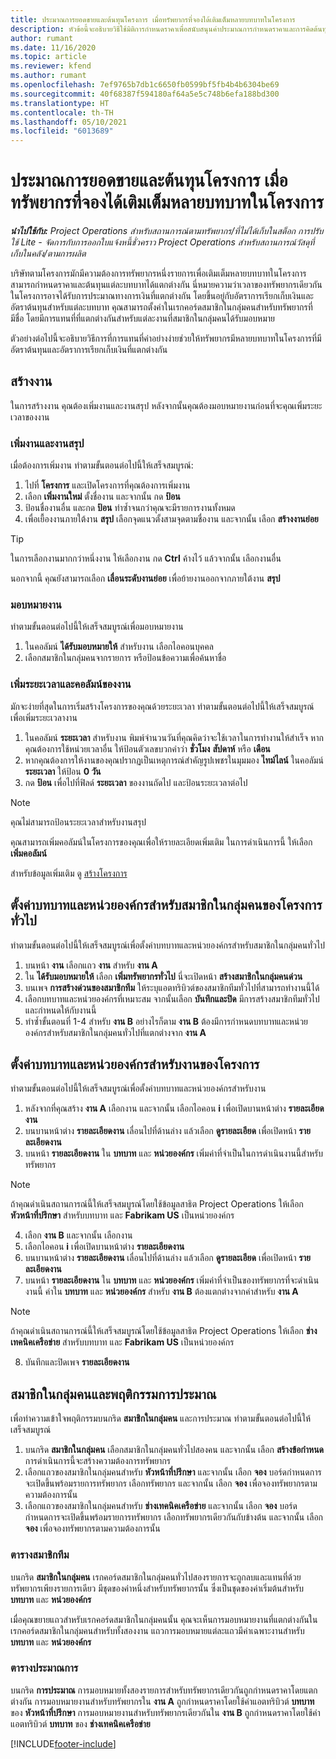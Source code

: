 ```yaml
---
title: ประมาณการยอดขายและต้นทุนโครงการ เมื่อทรัพยากรที่จองได้เติมเต็มหลายบทบาทในโครงการ
description: หัวข้อนี้จะอธิบายวิธีใช้มิติการกำหนดราคาเพื่อสนับสนุนค่าประมาณการกำหนดราคาและการคิดต้นทุนสำหรับทรัพยากรที่เติมเต็มหลายบทบาทในโครงการ
author: rumant
ms.date: 11/16/2020
ms.topic: article
ms.reviewer: kfend
ms.author: rumant
ms.openlocfilehash: 7ef9765b7db1c6650fb0599bf5fb4b4b6304be69
ms.sourcegitcommit: 40f68387f594180af64a5e5c748b6efa188bd300
ms.translationtype: HT
ms.contentlocale: th-TH
ms.lasthandoff: 05/10/2021
ms.locfileid: "6013689"
---
```

# <a name="estimate-project-sales-and-costs-when-a-bookable-resource-fills-multiple-roles-on-a-project"></a>ประมาณการยอดขายและต้นทุนโครงการ เมื่อทรัพยากรที่จองได้เติมเต็มหลายบทบาทในโครงการ 

_**นำไปใช้กับ:** Project Operations สำหรับสถานการณ์ตามทรัพยากร/ที่ไม่ได้เก็บในสต็อก การปรับใช้ Lite - จัดการกับการออกใบแจ้งหนี้ชั่วคราว Project Operations สำหรับสถานการณ์วัสดุที่เก็บในคลัง/ตามการผลิต_ 

บริษัทตามโครงการมักมีความต้องการทรัพยากรหนึ่งรายการเพื่อเติมเต็มหลายบทบาทในโครงการ สามารถกำหนดราคาและต้นทุนแต่ละบทบาทได้แตกต่างกัน นี่หมายความว่าเวลาของทรัพยากรเดียวกันในโครงการอาจได้รับการประมาณทางการเงินที่แตกต่างกัน โดยขึ้นอยู่กับอัตราการเรียกเก็บเงินและอัตราต้นทุนสำหรับแต่ละบทบาท คุณสามารถตั้งค่าในเรกคอร์ดสมาชิกในกลุ่มคนสำหรับทรัพยากรที่มีชื่อ โดยมีการแทนที่ที่แตกต่างกันสำหรับแต่ละงานที่สมาชิกในกลุ่มคนได้รับมอบหมาย

ตัวอย่างต่อไปนี้จะอธิบายวิธีการที่การแทนที่ค่าอย่างง่ายช่วยให้ทรัพยากรมีหลายบทบาทในโครงการที่มีอัตราต้นทุนและอัตราการเรียกเก็บเงินที่แตกต่างกัน

## <a name="create-tasks"></a>สร้างงาน
ในการสร้างงาน คุณต้องเพิ่มงานและงานสรุป หลังจากนั้นคุณต้องมอบหมายงานก่อนที่จะคุณเพิ่มระยะเวลาของงาน 

### <a name="add-tasks-and-summary-tasks"></a>เพิ่มงานและงานสรุป
เมื่อต้องการเพิ่มงาน ทำตามขั้นตอนต่อไปนี้ให้เสร็จสมบูรณ์:

1. ไปที่ **โครงการ** และเปิดโครงการที่คุณต้องการเพิ่มงาน
2. เลือก **เพิ่มงานใหม่** ตั้งชื่องาน และจากนั้น กด **ป้อน**
3. ป้อนชื่องานอื่น และกด **ป้อน** ทำซ้ำจนกว่าคุณจะมีรายการงานทั้งหมด
3. เพื่อเยื้องงานภายใต้งาน **สรุป** เลือกจุดแนวตั้งสามจุดตามชื่องาน และจากนั้น เลือก **สร้างงานย่อย** 

  > [!TIP]
  > ในการเลือกงานมากกว่าหนึ่งงาน ให้เลือกงาน กด **Ctrl** ค้างไว้ แล้วจากนั้น เลือกงานอื่น
  >
  > นอกจากนี้ คุณยังสามารถเลือก **เลื่อนระดับงานย่อย** เพื่อย้ายงานออกจากภายใต้งาน **สรุป**

### <a name="assign-tasks"></a>มอบหมายงาน

ทำตามขั้นตอนต่อไปนี้ให้เสร็จสมบูรณ์เพื่อมอบหมายงาน

1. ในคอลัมน์ **ได้รับมอบหมายให้** สำหรับงาน เลือกไอคอนบุคคล
2. เลือกสมาชิกในกลุ่มคนจากรายการ หรือป้อนข้อความเพื่อค้นหาชื่อ

### <a name="add-task-duration-and-columns"></a>เพิ่มระยะเวลาและคอลัมน์ของงาน

มักจะง่ายที่สุดในการเริ่มสร้างโครงการของคุณด้วยระยะเวลา ทำตามขั้นตอนต่อไปนี้ให้เสร็จสมบูรณ์เพื่อเพิ่มระยะเวลางาน

1. ในคอลัมน์ **ระยะเวลา** สำหรับงาน พิมพ์จำนวนวันที่คุณคิดว่าจะใช้เวลาในการทำงานให้สำเร็จ หากคุณต้องการใช้หน่วยเวลาอื่น ให้ป้อนตัวเลขบวกคำว่า **ชั่วโมง** **สัปดาห์** หรือ **เดือน**
2. หากคุณต้องการให้งานของคุณปรากฏเป็นเหตุการณ์สำคัญรูปเพชรในมุมมอง **ไทม์ไลน์** ในคอลัมน์ **ระยะเวลา** ให้ป้อน **0 วัน**
3. กด **ป้อน** เพื่อไปที่ฟิลด์ **ระยะเวลา** ของงานถัดไป และป้อนระยะเวลาต่อไป

  > [!NOTE]
  > คุณไม่สามารถป้อนระยะเวลาสำหรับงานสรุป

คุณสามารถเพิ่มคอลัมน์ในโครงการของคุณเพื่อให้รายละเอียดเพิ่มเติม ในการดำเนินการนี้ ให้เลือก **เพิ่มคอลัมน์** 

สำหรับข้อมูลเพิ่มเติม ดู [สร้างโครงการ](https://support.microsoft.com/en-us/office/create-a-project-a5b5e823-fb2e-45fd-be00-7d84422d9749)

## <a name="set-up-the-role-and-organization-unit-for-a-generic-project-team-member"></a>ตั้งค่าบทบาทและหน่วยองค์กรสำหรับสมาชิกในกลุ่มคนของโครงการทั่วไป
ทำตามขั้นตอนต่อไปนี้ให้เสร็จสมบูรณ์เพื่อตั้งค่าบทบาทและหน่วยองค์กรสำหรับสมาชิกในกลุ่มคนทั่วไป

1. บนหน้า **งาน** เลือกแถว **งาน** สำหรับ **งาน A** 
2. ใน **ได้รับมอบหมายให้** เลือก **เพิ่มทรัพยากรทั่วไป** นี่จะเปิดหน้า **สร้างสมาชิกในกลุ่มคนด่วน**
3. บนเพจ **การสร้างด่วนของสมาชิกทีม** ให้ระบุแอตทริบิวต์ของสมาชิกทีมทั่วไปที่สามารถทำงานนี้ได้
4. เลือกบทบาทและหน่วยองค์กรที่เหมาะสม จากนั้นเลือก **บันทึกและปิด** มีการสร้างสมาชิกทีมทั่วไปและกำหนดให้กับงานนี้ 
5. ทำซ้ำขั้นตอนที่ 1-4 สำหรับ **งาน B** อย่างไรก็ตาม **งาน B** ต้องมีการกำหนดบทบาทและหน่วยองค์กรสำหรับสมาชิกในกลุ่มคนทั่วไปที่แตกต่างจาก **งาน A** 

## <a name="set-up-the-role-and-organization-unit-for-a-project-task"></a>ตั้งค่าบทบาทและหน่วยองค์กรสำหรับงานของโครงการ
ทำตามขั้นตอนต่อไปนี้ให้เสร็จสมบูรณ์เพื่อตั้งค่าบทบาทและหน่วยองค์กรสำหรับงาน

1. หลังจากที่คุณสร้าง **งาน A** เลือกงาน และจากนั้น เลือกไอคอน **i** เพื่อเปิดบานหน้าต่าง **รายละเอียดงาน** 
2. บนบานหน้าต่าง **รายละเอียดงาน** เลื่อนไปที่ด้านล่าง แล้วเลือก **ดูรายละเอียด** เพื่อเปิดหน้า **รายละเอียดงาน**
3. บนหน้า **รายละเอียดงาน** ใน **บทบาท** และ **หน่วยองค์กร** เพิ่มค่าที่จำเป็นในการดำเนินงานนี้สำหรับทรัพยากร 

  > [!NOTE]
  > ถ้าคุณดำเนินสถานการณ์นี้ให้เสร็จสมบูรณ์โดยใช้ข้อมูลสาธิต Project Operations ให้เลือก **หัวหน้าที่ปรึกษา** สำหรับบทบาท และ **Fabrikam US** เป็นหน่วยองค์กร

4. เลือก **งาน B** และจากนั้น เลือกงาน
5. เลือกไอคอน **i** เพื่อเปิดบานหน้าต่าง **รายละเอียดงาน** 
6. บนบานหน้าต่าง **รายละเอียดงาน** เลื่อนไปที่ด้านล่าง แล้วเลือก **ดูรายละเอียด** เพื่อเปิดหน้า **รายละเอียดงาน**
7. บนหน้า **รายละเอียดงาน** ใน **บทบาท** และ **หน่วยองค์กร** เพิ่มค่าที่จำเป็นของทรัพยากรที่จะดำเนินงานนี้ ค่าใน **บทบาท** และ **หน่วยองค์กร** สำหรับ **งาน B** ต้องแตกต่างจากค่าสำหรับ **งาน A** 

  > [!NOTE]
  > ถ้าคุณดำเนินสถานการณ์นี้ให้เสร็จสมบูรณ์โดยใช้ข้อมูลสาธิต Project Operations ให้เลือก **ช่างเทคนิคเครือข่าย** สำหรับบทบาท และ **Fabrikam US** เป็นหน่วยองค์กร

8. บันทึกและปิดเพจ **รายละเอียดงาน** 

## <a name="team-member-and-estimates-behavior"></a>สมาชิกในกลุ่มคนและพฤติกรรมการประมาณ 
เพื่อทำความเข้าใจพฤติกรรมบนกริด **สมาชิกในกลุ่มคน** และการประมาณ ทำตามขั้นตอนต่อไปนี้ให้เสร็จสมบูรณ์

1. บนกริด **สมาชิกในกลุ่มคน** เลือกสมาชิกในกลุ่มคนทั่วไปสองคน และจากนั้น เลือก **สร้างข้อกำหนด** การดำเนินการนี้จะสร้างความต้องการทรัพยากร 
2. เลือกแถวของสมาชิกในกลุ่มคนสำหรับ **หัวหน้าที่ปรึกษา** และจากนั้น เลือก **จอง** บอร์ดกำหนดการจะเปิดขึ้นพร้อมรายการทรัพยากร เลือกทรัพยากร และจากนั้น เลือก **จอง** เพื่อจองทรัพยากรตามความต้องการนั้น
3. เลือกแถวของสมาชิกในกลุ่มคนสำหรับ **ช่างเทคนิคเครือข่าย** และจากนั้น เลือก **จอง** บอร์ดกำหนดการจะเปิดขึ้นพร้อมรายการทรัพยากร เลือกทรัพยากรเดียวกันกับข้างต้น และจากนั้น เลือก **จอง** เพื่อจองทรัพยากรตามความต้องการนั้น

### <a name="team-member-grid"></a>ตารางสมาชิกทีม 

บนกริด **สมาชิกในกลุ่มคน** เรกคอร์ดสมาชิกในกลุ่มคนทั่วไปสองรายการจะถูกลบและแทนที่ด้วยทรัพยากรเพียงรายการเดียว มีชุดของค่าหนึ่งสำหรับทรัพยากรนั้น ซึ่งเป็นชุดของค่าเริ่มต้นสำหรับ **บทบาท** และ **หน่วยองค์กร**

เมื่อคุณขยายแถวสำหรับเรกคอร์ดสมาชิกในกลุ่มคนนั้น คุณจะเห็นการมอบหมายงานที่แตกต่างกันในเรกคอร์ดสมาชิกในกลุ่มคนสำหรับทั้งสองงาน แถวการมอบหมายแต่ละแถวมีค่าเฉพาะงานสำหรับ **บทบาท** และ **หน่วยองค์กร** 

### <a name="estimates-grid"></a>ตารางประมาณการ 

บนกริด **การประมาณ** การมอบหมายทั้งสองรายการสำหรับทรัพยากรเดียวกันถูกกำหนดราคาโดยแตกต่างกัน การมอบหมายงานสำหรับทรัพยากรใน **งาน A** ถูกกำหนดราคาโดยใช้ค่าแอตทริบิวต์ **บทบาท** ของ **หัวหน้าที่ปรึกษา** การมอบหมายงานสำหรับทรัพยากรเดียวกันใน **งาน B** ถูกกำหนดราคาโดยใช้ค่าแอตทริบิวต์ **บทบาท** ของ **ช่างเทคนิคเครือข่าย**


[!INCLUDE[footer-include](../includes/footer-banner.md)]